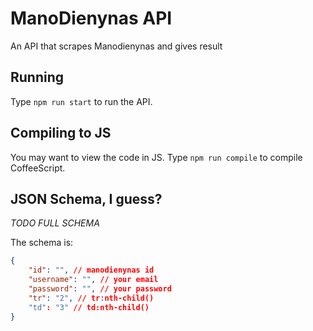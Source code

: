 # ManoDienynas API
An API that scrapes Manodienynas and gives result
## Running
Type `npm run start` to run the API.
## Compiling to JS
You may want to view the code in JS. Type `npm run compile` to compile CoffeeScript.
## JSON Schema, I guess?
*TODO FULL SCHEMA*

The schema is:
```json
{
    "id": "", // manodienynas id
    "username": "", // your email
    "password": "", // your password
    "tr": "2", // tr:nth-child()
    "td": "3" // td:nth-child()
}
```
